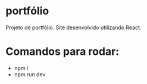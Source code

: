 # portfólio
 Projeto de portfólio.
 Site desenvolvido utilizando React.
 # Comandos para rodar:
- npm i
- npm run dev

